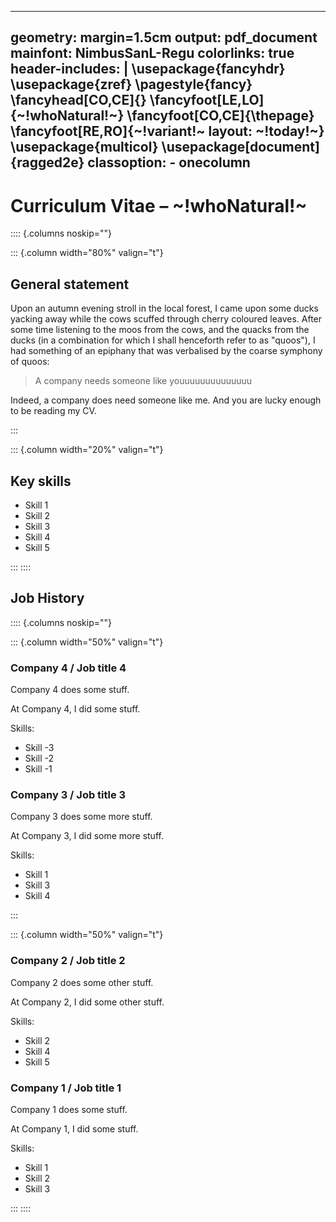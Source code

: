 <!-- Copyright (C) 2023  Kevin Sandom -->
<!-- Copyright (C) 2023  Kevin Sandom -->
---
geometry: margin=1.5cm
output: pdf_document
mainfont: NimbusSanL-Regu
colorlinks: true
header-includes: |
    \usepackage{fancyhdr}
    \usepackage{zref}
    \pagestyle{fancy}
    \fancyhead[CO,CE]{}
    \fancyfoot[LE,LO]{~!whoNatural!~}
    \fancyfoot[CO,CE]{\thepage}
    \fancyfoot[RE,RO]{~!variant!~ layout: ~!today!~}
    \usepackage{multicol}
    \usepackage[document]{ragged2e}
classoption:
    - onecolumn
---

# Curriculum Vitae – ~!whoNatural!~
<!-- Copyright (C) 2023  Kevin Sandom -->
<!-- Begin a set of columns. -->

:::: {.columns noskip=""}
<!-- Copyright (C) 2023  Kevin Sandom -->
<!-- Begin a new column. -->

::: {.column width="80%" valign="t"}
<!-- Copyright (C) 2023  Kevin Sandom -->

## General statement

Upon an autumn evening stroll in the local forest, I came upon some ducks yacking away while the cows scuffed through cherry coloured leaves. After some time listening to the moos from the cows, and the quacks from the ducks (in a combination for which I shall henceforth refer to as "quoos"), I had something of an epiphany that was verbalised by the coarse symphony of quoos:

> A company needs someone like youuuuuuuuuuuuuu

Indeed, a company does need someone like me. And you are lucky enough to be reading my CV.
<!-- Copyright (C) 2023  Kevin Sandom -->
<!-- Get read for the next column (terminate the current column.) -->

:::
<!-- Copyright (C) 2023  Kevin Sandom -->
<!-- Begin a new column. -->

::: {.column width="20%" valign="t"}
<!-- Copyright (C) 2023  Kevin Sandom -->

## Key skills

* Skill 1
* Skill 2
* Skill 3
* Skill 4
* Skill 5
<!-- Copyright (C) 2023  Kevin Sandom -->
<!-- End of column set. -->

:::
::::

## Job History
<!-- Copyright (C) 2023  Kevin Sandom -->
<!-- Begin a set of columns. -->

:::: {.columns noskip=""}
<!-- Copyright (C) 2023  Kevin Sandom -->
<!-- Begin a new column. -->

::: {.column width="50%" valign="t"}
<!-- Copyright (C) 2023  Kevin Sandom -->

### Company 4 / Job title 4

Company 4 does some stuff.

At Company 4, I did some stuff.

Skills:

* Skill -3
* Skill -2
* Skill -1

### Company 3 / Job title 3

Company 3 does some more stuff.

At Company 3, I did some more stuff.

Skills:

* Skill 1
* Skill 3
* Skill 4
<!-- Copyright (C) 2023  Kevin Sandom -->
<!-- Get read for the next column (terminate the current column.) -->

:::
<!-- Copyright (C) 2023  Kevin Sandom -->
<!-- Begin a new column. -->

::: {.column width="50%" valign="t"}
<!-- Copyright (C) 2023  Kevin Sandom -->


### Company 2 / Job title 2

Company 2 does some other stuff.

At Company 2, I did some other stuff.

Skills:

* Skill 2
* Skill 4
* Skill 5

### Company 1 / Job title 1

Company 1 does some stuff.

At Company 1, I did some stuff.

Skills:

* Skill 1
* Skill 2
* Skill 3
<!-- Copyright (C) 2023  Kevin Sandom -->
<!-- End of column set. -->

:::
::::
